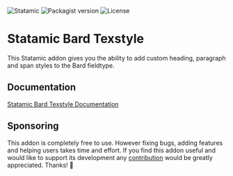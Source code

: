 <!-- statamic:hide -->

![Statamic](https://flat.badgen.net/badge/Statamic/3.2.24+/FF269E)
![Packagist version](https://flat.badgen.net/packagist/v/jacksleight/statamic-bard-texstyle)
![License](https://flat.badgen.net/github/license/jacksleight/statamic-bard-texstyle)

# Statamic Bard Texstyle

<!-- /statamic:hide -->

This Statamic addon gives you the ability to add custom heading, paragraph and span styles to the Bard fieldtype.

## Documentation

[Statamic Bard Texstyle Documentation](https://jacksleight.github.io/statamic-bard-texstyle/)

## Sponsoring 

This addon is completely free to use. However fixing bugs, adding features and helping users takes time and effort. If you find this addon useful and would like to support its development any [contribution](https://github.com/sponsors/jacksleight) would be greatly appreciated. Thanks! 🙂